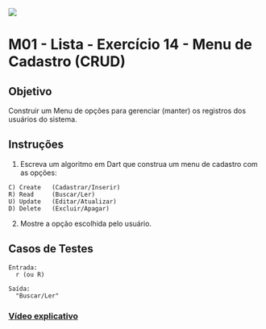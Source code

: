 ﻿![](https://i.imgur.com/xG74tOh.png)

# M01 - Lista - Exercício 14 - Menu de Cadastro (CRUD)

## Objetivo

Construir um Menu de opções para gerenciar (manter) os registros dos usuários do sistema.

## Instruções

1. Escreva um algoritmo em Dart que construa um menu de cadastro com as opções:

```
C) Create	(Cadastrar/Inserir)
R) Read		(Buscar/Ler)
U) Update	(Editar/Atualizar)
D) Delete	(Excluir/Apagar)
```

2. Mostre a opção escolhida pelo usuário.

## Casos de Testes

```
Entrada:
  r (ou R)

Saída:
  "Buscar/Ler"
```

### [Vídeo explicativo](https://drive.google.com/file/d/1PP7Q8-zYGHh0i1AM8t-xoAdFjZfB50TX/view?usp=sharing)

